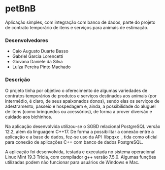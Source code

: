 # petBnB
Aplicação simples, com integração com banco de dados, parte do projeto de contrato temporário de itens e serviços para animais de estimação.<br>

<h3>Desenvolvedores</h3>
<ul>
  <li>Caio Augusto Duarte Basso</li>
  <li>Gabriel Garcia Lorencetti</li>
  <li>Giovana Daniele da Silva</li>
  <li>Luíza Pereira Pinto Machado</li>
</ul>
  
<h3>Descrição</h3>
<p>O projeto tinha por objetivo o oferecimento de algumas variedades de contratos temporários de produtos e serviços destinados aos animais (por intermédio, é claro, de seus apaixonados donos), sendo elas os serviços de adestramento, passeio e hospedagem e, ainda, a possibilidade do aluguel de itens
(como brinquedos ou acessórios), de forma a prover diversão e cuidado aos bichinhos.<p>
<p>Na aplicação desenvolvida utilizou-se o SGBD relacional PostgreSQL versão 12.2, além da linguagem C++17. De forma a possibilitar a conexão entre a aplicação e a base de dados, fez-se uso da API ​ libpqxx ​ , tida como oficial para conexão de aplicações C++ com banco de dados PostgreSQL.<p>
<p>A aplicação foi desenvolvida, testada e executada no sistema operacional Linux Mint 19.3 Tricia, com compilador g++ versão 7.5.0. Algumas funções utilizadas podem não funcionar para usuários de Windows e Mac.</p>

